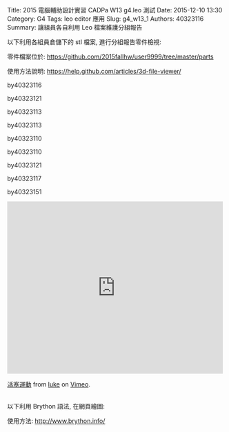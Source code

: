 Title: 2015 電腦輔助設計實習 CADPa W13 g4.leo 測試
Date: 2015-12-10 13:30
Category: G4
Tags: leo editor 應用
Slug: g4_w13_1
Authors: 40323116
Summary: 讓組員各自利用 Leo 檔案維護分組報告


以下利用各組員倉儲下的 stl 檔案, 進行分組報告零件檢視:

零件檔案位於: <https://github.com/2015fallhw/user9999/tree/master/parts>

使用方法說明: <https://help.github.com/articles/3d-file-viewer/>

<script src="https://embed.github.com/view/3d/pkluke22/2015cadp1/gh-pages/content/1.stl"></script>
by40323116
<script src="https://embed.github.com/view/3d/pkluke22/2015cadp1/gh-pages/content/2.stl"></script>
by40323121
<script src="https://embed.github.com/view/3d/pkluke22/2015cadp1/gh-pages/content/3.stl"></script>
by40323113
<script src="https://embed.github.com/view/3d/pkluke22/2015cadp1/gh-pages/content/4.stl"></script>
by40323113
<script src="https://embed.github.com/view/3d/pkluke22/2015cadp1/gh-pages/content/5.stl"></script>
by40323110
<script src="https://embed.github.com/view/3d/pkluke22/2015cadp1/gh-pages/content/6.stl"></script>
by40323110
<script src="https://embed.github.com/view/3d/pkluke22/2015cadp1/gh-pages/content/7.stl"></script>
by40323121    
<script src="https://embed.github.com/view/3d/pkluke22/2015cadp1/gh-pages/content/prt0006.stl"></script>
by40323117
<script src="https://embed.github.com/view/3d/pkluke22/2015cadp1/gh-pages/content/asm0001.stl"></script>
by40323151
<iframe src="https://player.vimeo.com/video/149249647" width="500" height="400" frameborder="0" webkitallowfullscreen mozallowfullscreen allowfullscreen></iframe> <p><a href="https://vimeo.com/149249647">活塞運動</a> from <a href="https://vimeo.com/user39742301">luke</a> on <a href="https://vimeo.com">Vimeo</a>.</p>

<br />
以下利用 Brython 語法, 在網頁繪圖:

使用方法: <http://www.brython.info/>

<!-- 導入 brython_dist.js -->
<script type="text/javascript" src="http://brython.info/src/brython_dist.js"></script>
<!-- 啟動 brython() -->
<script>
window.onload=function(){
brython(1);
}
</script>
<!-- 以下利用 Brython 程式執行繪圖 -->
<canvas id="plotarea" width="300" height="200"></canvas>
<script type="text/python3">
# 導入 doc
from browser import document as doc
import math

# 準備繪圖畫布
canvas = doc["plotarea"]
ctx = canvas.getContext("2d")
# 進行座標轉換, x 軸不變, y 軸反向且移動 canvas.height 單位光點
# ctx.setTransform(1, 0, 0, -1, 0, canvas.height)
# 以下採用 canvas 原始座標繪圖
flag_w = canvas.width
flag_h = canvas.height
circle_x = flag_w/4
circle_y = flag_h/4
# 先畫滿地紅
ctx.fillStyle='rgb(255, 0, 0)'
ctx.fillRect(0,0,flag_w,flag_h)
# 再畫青天
ctx.fillStyle='rgb(0, 0, 150)'
ctx.fillRect(0,0,flag_w/2,flag_h/2)
# 畫十二道光芒白日
ctx.beginPath()
star_radius = flag_w/8
angle = 0
for i in range(24):
    angle += 5*math.pi*2/12
    toX = circle_x + math.cos(angle)*star_radius
    toY = circle_y + math.sin(angle)*star_radius
    # 只有 i 為 0 時移動到 toX, toY, 其餘都進行 lineTo
    if (i):
        ctx.lineTo(toX, toY)
    else:
        ctx.moveTo(toX, toY)
ctx.closePath()
# 將填色設為白色
ctx.fillStyle = '#fff'
ctx.fill()
# 白日:藍圈
ctx.beginPath()
ctx.arc(circle_x, circle_y, flag_w*17/240, 0, math.pi*2, True)
ctx.closePath()
# 填色設為藍色
ctx.fillStyle = 'rgb(0, 0, 149)'
ctx.fill()
# 白日:白心
ctx.beginPath()
ctx.arc(circle_x, circle_y, flag_w/16, 0, math.pi*2, True)
ctx.closePath()
# 填色設為白色
ctx.fillStyle = '#fff'
ctx.fill()
</script>
